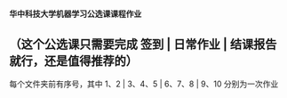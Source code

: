 #### 华中科技大学机器学习公选课课程作业
（这个公选课只需要完成 签到 | 日常作业 | 结课报告 就行，还是值得推荐的）
---

每个文件夹前有序号，其中 1、2 | 3、4、5 | 6、7、8 | 9、10 分别为一次作业
